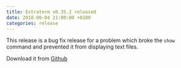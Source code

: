 ```yaml
---
title: Extraterm v0.35.2 released
date: 2018-06-04 21:00:00 +0100
categories: release
---
```


This release is a bug fix release for a problem which broke the `show` command and prevented it from displaying text files.

Download it from [Github](https://github.com/sedwards2009/extraterm/releases/tag/v0.35.2)
